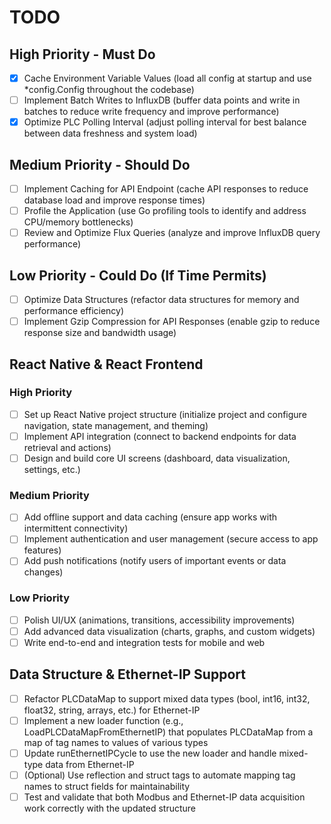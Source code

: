 # TODO

## High Priority - Must Do
- [x] Cache Environment Variable Values (load all config at startup and use *config.Config throughout the codebase)
- [ ] Implement Batch Writes to InfluxDB (buffer data points and write in batches to reduce write frequency and improve performance)
- [x] Optimize PLC Polling Interval (adjust polling interval for best balance between data freshness and system load)

## Medium Priority - Should Do
- [ ] Implement Caching for API Endpoint (cache API responses to reduce database load and improve response times)
- [ ] Profile the Application (use Go profiling tools to identify and address CPU/memory bottlenecks)
- [ ] Review and Optimize Flux Queries (analyze and improve InfluxDB query performance)

## Low Priority - Could Do (If Time Permits)
- [ ] Optimize Data Structures (refactor data structures for memory and performance efficiency)
- [ ] Implement Gzip Compression for API Responses (enable gzip to reduce response size and bandwidth usage)

## React Native & React Frontend
### High Priority
- [ ] Set up React Native project structure (initialize project and configure navigation, state management, and theming)
- [ ] Implement API integration (connect to backend endpoints for data retrieval and actions)
- [ ] Design and build core UI screens (dashboard, data visualization, settings, etc.)

### Medium Priority
- [ ] Add offline support and data caching (ensure app works with intermittent connectivity)
- [ ] Implement authentication and user management (secure access to app features)
- [ ] Add push notifications (notify users of important events or data changes)

### Low Priority
- [ ] Polish UI/UX (animations, transitions, accessibility improvements)
- [ ] Add advanced data visualization (charts, graphs, and custom widgets)
- [ ] Write end-to-end and integration tests for mobile and web

## Data Structure & Ethernet-IP Support
- [ ] Refactor PLCDataMap to support mixed data types (bool, int16, int32, float32, string, arrays, etc.) for Ethernet-IP
- [ ] Implement a new loader function (e.g., LoadPLCDataMapFromEthernetIP) that populates PLCDataMap from a map of tag names to values of various types
- [ ] Update runEthernetIPCycle to use the new loader and handle mixed-type data from Ethernet-IP
- [ ] (Optional) Use reflection and struct tags to automate mapping tag names to struct fields for maintainability
- [ ] Test and validate that both Modbus and Ethernet-IP data acquisition work correctly with the updated structure

